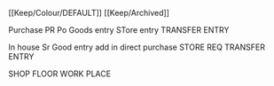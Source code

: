 [[Keep/Colour/DEFAULT]] [[Keep/Archived]] 

Purchase
PR
Po
Goods entry
STore entry
TRANSFER ENTRY

In house
Sr
Good entry add in direct purchase
STORE REQ
TRANSFER ENTRY


SHOP FLOOR
WORK PLACE

